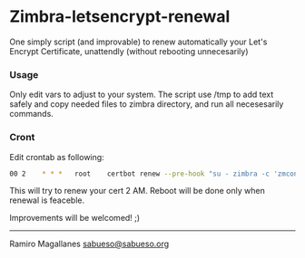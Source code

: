 Zimbra-letsencrypt-renewal
==========================


One simply script (and improvable) to renew automatically your Let's Encrypt Certificate, unattendly (without rebooting unnecesarily)

### Usage

Only edit vars to adjust to your system. The script use /tmp to add text safely and copy needed files to zimbra directory, and run all necesesarily commands.

### Cront

Edit crontab as following:


```sh
00 2	* * *	root	certbot renew --pre-hook "su - zimbra -c 'zmcontrol stop'" --post-hook  "sh /root/zimbra-letsencrypt-renewal/renew_script.sh; su - zimbra -c 'zmcontrol start'"
```
This will try to renew your cert 2 AM. Reboot will be done only when renewal is feaceble.


Improvements will be welcomed! ;)

---
Ramiro Magallanes <sabueso@sabueso.org>

